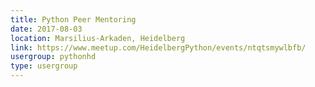 ```yaml
---
title: Python Peer Mentoring
date: 2017-08-03
location: Marsilius-Arkaden, Heidelberg
link: https://www.meetup.com/HeidelbergPython/events/ntqtsmywlbfb/
usergroup: pythonhd
type: usergroup
---
```


